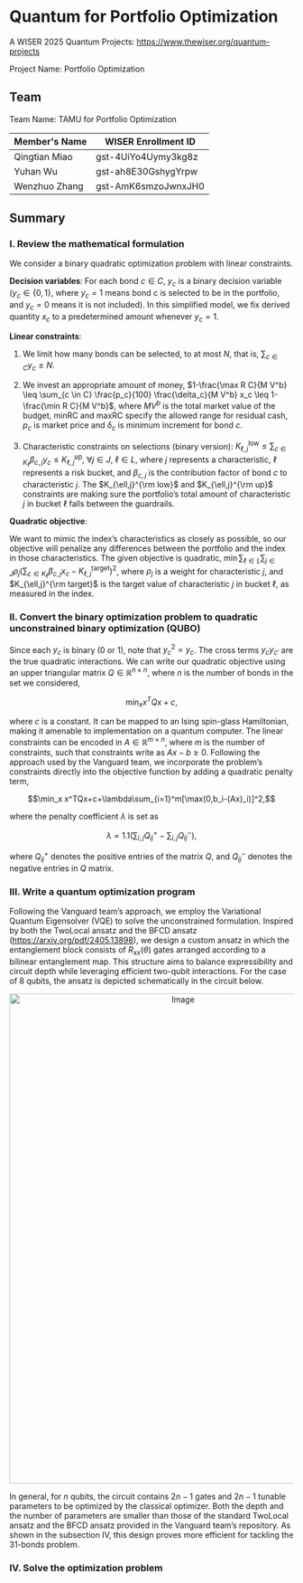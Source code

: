 # Quantum for Portfolio Optimization

A WISER 2025 Quantum Projects: https://www.thewiser.org/quantum-projects

Project Name: Portfolio Optimization

## Team

Team Name: TAMU for Portfolio Optimization

| Member's Name | WISER Enrollment ID |
| ------------- | ------------------- |
| Qingtian Miao | gst-4UiYo4Uymy3kg8z |
| Yuhan Wu      | gst-ah8E30GshygYrpw |
| Wenzhuo Zhang | gst-AmK6smzoJwnxJH0 |

## Summary

### I. Review the mathematical formulation

We consider a binary quadratic optimization problem with linear constraints.

**Decision variables**: For each bond $c\in C$, $y_c$ is a binary decision variable ($y_c\in\{0,1\}$, where $y_c=1$ means bond c is selected to be in the portfolio, and $y_c=0$ means it is not included). In this simplified model, we fix derived quantity $x_c$ to a predetermined amount whenever $y_c=1$.

**Linear constraints**:

1. We limit how many bonds can be selected, to at most $N$, that is, $\sum_{c \in C} y_c \leq N$.

2. We invest an appropriate amount of money, $1-\frac{\max R C}{M V^b} \leq \sum_{c \in C} \frac{p_c}{100} \frac{\delta_c}{M V^b} x_c \leq 1-\frac{\min R C}{M V^b}$, where $M V^b$ is the total market value of the budget, minRC and maxRC specify the allowed range for residual cash, $p_c$ is market price and $\delta_c$ is minimum increment for bond $c$.
3. Characteristic constraints on selections (binary version): $K_{\ell, j}^{\mathrm{low}}\le\sum_{c \in K_{\ell}} \beta_{c, j} y_c \leq K_{\ell, j}^{\mathrm{up}}$, $\forall j \in J,\ \ell \in L$, where $j$ represents a characteristic, $\ell$ represents a risk bucket, and $\beta_{c,j}$ is the contribution factor of bond $c$ to characteristic $j$. The $K_{\ell,j}^{\rm low}$ and $K_{\ell,j}^{\rm up}$ constraints are making sure the portfolio’s total amount of characteristic $j$ in bucket $\ell$ falls between the guardrails.

**Quadratic objective**:

We want to mimic the index’s characteristics as closely as possible, so our objective will penalize any differences between the portfolio and the index in those characteristics. The given objective is quadratic, $\min\sum_{\ell \in L} \sum_{j \in J} \rho_j\left(\sum_{c \in K_{\ell}} \beta_{c, j} x_c-K_{\ell, j}^{\mathrm{target}}\right)^2$, where $\rho_j$ is a weight for characteristic $j$, and $K_{\ell,j}^{\rm target}$ is the target value of characteristic $j$ in bucket $\ell$, as measured in the index.

### II. Convert the binary optimization problem to quadratic unconstrained binary optimization (QUBO)

Since each $y_c$ is binary (0 or 1), note that $y_c^2=y_c$. The cross terms $y_cy_{c'}$ are the true quadratic interactions. We can write our quadratic objective using an upper triangular matrix $Q\in \mathbb{R}^{n\times n}$, where $n$ is the number of bonds in the set we considered,

$$\min_x x^TQx+c,$$

where $c$ is a constant. It can be mapped to an Ising spin-glass Hamiltonian, making it amenable to implementation on a quantum computer. The linear constraints can be encoded in $A\in\mathbb{R}^{m\times n}$, where $m$ is the number of constraints, such that constraints write as $Ax-b\ge0$. Following the approach used by the Vanguard team, we incorporate the problem’s constraints directly into the objective function by adding a quadratic penalty term,

$$\min_x x^TQx+c+\lambda\sum_{i=1}^m[\max(0,b_i-(Ax)_i)]^2,$$

where the penalty coefficient $\lambda$ is set as

$$\lambda=1.1(\sum_{i,j}Q_{ij}^+-\sum_{i,j}Q_{ij}^-),$$

where $Q_{ij}^+$ denotes the positive entries of the matrix $Q$, and $Q_{ij}^-$ denotes the negative entries in $Q$ matrix.

### III. Write a quantum optimization program

Following the Vanguard team’s approach, we employ the Variational Quantum Eigensolver (VQE) to solve the unconstrained formulation. Inspired by both the TwoLocal ansatz and the BFCD ansatz (https://arxiv.org/pdf/2405.13898), we design a custom ansatz in which the entanglement block consists of $R_{xx}(\theta)$ gates arranged according to a bilinear entanglement map. This structure aims to balance expressibility and circuit depth while leveraging efficient two-qubit interactions. For the case of $8$ qubits, the ansatz is depicted schematically in the circuit below.

<p align="center">
<img width="600" height="867" alt="Image" src="https://github.com/user-attachments/assets/eb4d45e5-f414-43f4-b11f-9994b5763bf7" />
</p>

In general, for $n$ qubits, the circuit contains $2n-1$ gates and $2n-1$ tunable parameters to be optimized by the classical optimizer. Both the depth and the number of parameters are smaller than those of the standard TwoLocal ansatz and the BFCD ansatz provided in the Vanguard team’s repository. As shown in the subsection IV, this design proves more efficient for tackling the 31-bonds problem.

### IV. Solve the optimization problem














